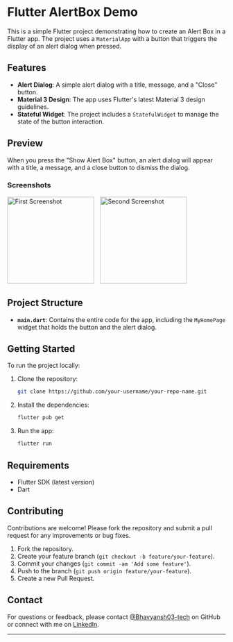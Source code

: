 # Flutter AlertBox Demo

This is a simple Flutter project demonstrating how to create an Alert Box in a Flutter app. The project uses a `MaterialApp` with a button that triggers the display of an alert dialog when pressed.

## Features
- **Alert Dialog**: A simple alert dialog with a title, message, and a "Close" button.
- **Material 3 Design**: The app uses Flutter's latest Material 3 design guidelines.
- **Stateful Widget**: The project includes a `StatefulWidget` to manage the state of the button interaction.

## Preview
When you press the "Show Alert Box" button, an alert dialog will appear with a title, a message, and a close button to dismiss the dialog.

### Screenshots
<img src="https://github.com/user-attachments/assets/4995e9b3-fa5d-48da-a50c-9ad43e7bda36" alt="First Screenshot" style="width: 200px; height: auto; margin-right: 10px;">
    <img src="https://github.com/user-attachments/assets/49221908-1124-452f-befe-fd1bda84f5a2" alt="Second Screenshot" style="width: 200px; height: auto;">

## Project Structure
- **`main.dart`**: Contains the entire code for the app, including the `MyHomePage` widget that holds the button and the alert dialog.

## Getting Started

To run the project locally:

1. Clone the repository:
   ```bash
   git clone https://github.com/your-username/your-repo-name.git
   ```
2. Install the dependencies:
   ```bash
   flutter pub get
   ```
3. Run the app:
   ```bash
   flutter run
   ```

## Requirements
- Flutter SDK (latest version)
- Dart

## Contributing

Contributions are welcome! Please fork the repository and submit a pull request for any improvements or bug fixes.

1. Fork the repository.
2. Create your feature branch (`git checkout -b feature/your-feature`).
3. Commit your changes (`git commit -am 'Add some feature'`).
4. Push to the branch (`git push origin feature/your-feature`).
5. Create a new Pull Request.

## Contact

For questions or feedback, please contact [@Bhavyansh03-tech](https://github.com/Bhavyansh03-tech) on GitHub or connect with me on [LinkedIn](https://www.linkedin.com/in/bhavyansh03/).

---
